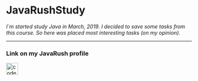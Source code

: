 # JavaRushStudy
*I`m started study Java in March, 2019. I decided to save some tasks from this course. So here was placed most interesting tasks (on my opinion).*

***

### Link on my JavaRush profile

[<img align="left" alt="codeSTACKr | JavaRush" width="32px" src="https://javarush.ru/assets/images/site/logo/logo-short.svg" />][javarash]

[javarash]: https://javarush.ru/users/2053524 "JavaRush"
